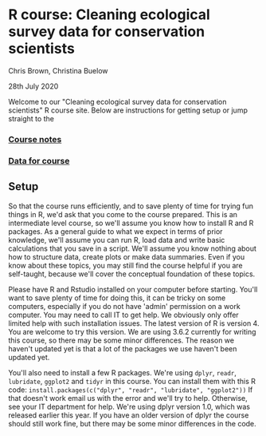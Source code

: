 # R course: Cleaning ecological survey data for conservation scientists

Chris Brown, Christina Buelow

28th July 2020

Welcome to our "Cleaning ecological survey data for conservation scientists" R course site. Below are instructions for getting setup or jump straight to the

### [Course notes](http://www.seascapemodels.org/RLS-data-prep-course/2020-07-29-ConservationHackers-data-wrangling-course.html)

### [Data for course](https://github.com/cbrown5/RLS-data-prep-course/blob/master/data-raw/data-raw.zip)

## Setup

So that the course runs efficiently, and to save plenty of time for trying fun things in R, we'd ask that you come to the course prepared.
This is an intermediate level course, so we'll assume you know how to install R and R packages. As a general guide to what we expect in terms of prior knowledge, we'll assume you can run R, load data and write basic calculations that you save in a script. We'll assume you know nothing about how to structure data, create plots or make data summaries. Even if you know about these topics, you may still find the course helpful if you are self-taught, because we'll cover the conceptual foundation of these topics.

Please have R and Rstudio installed on your computer before starting. You'll want to save plenty of time for doing this, it can be tricky on some computers, especially if you do not have 'admin' permission on a work computer. You may need to call IT to get help. We obviously only offer limited help with such installation issues.
The latest version of R is version 4. You are welcome to try this version. We are using 3.6.2 currently for writing this course, so there may be some minor differences. The reason we haven't updated yet is that a lot of the packages we use haven't been updated yet.

You'll also need to install a few R packages. We're using `dplyr`, `readr`, `lubridate`, `ggplot2` and `tidyr` in this course. You can install them with this R code:
`install.packages(c("dplyr", "readr", "lubridate", "ggplot2"))`
If that doesn't work email us with the error and we'll try to help. Otherwise, see your IT department for help.
We're using dplyr version 1.0, which was released earlier this year. If you have an older version of dplyr the course should still work fine, but there may be some minor differences in the code.

